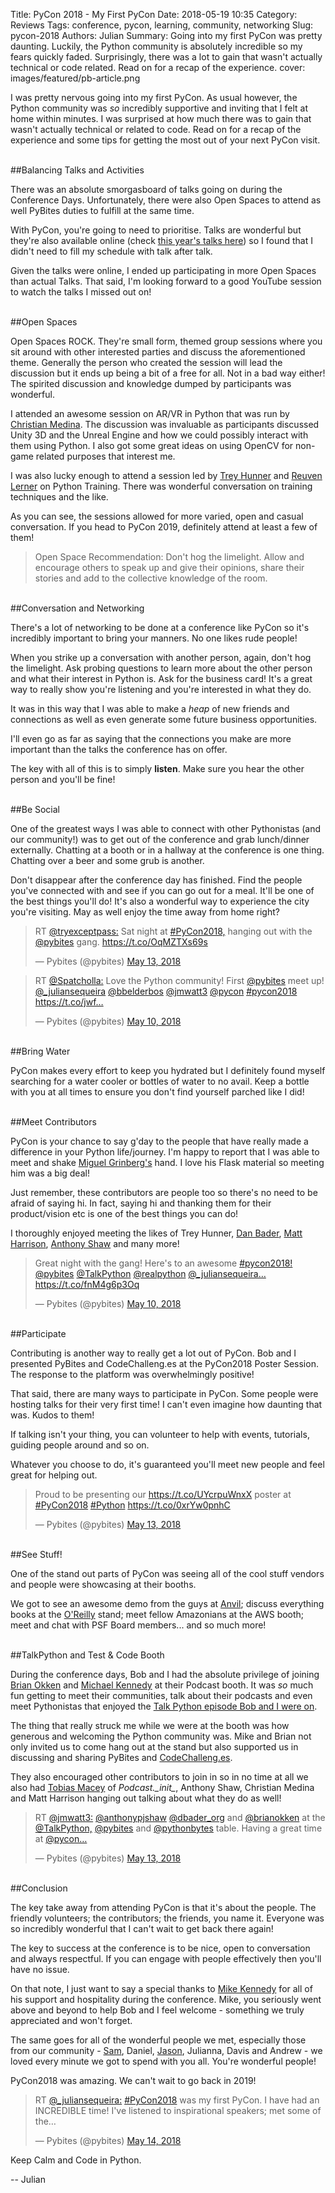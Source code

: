 Title: PyCon 2018 - My First PyCon
Date: 2018-05-19 10:35
Category:  Reviews
Tags: conference, pycon, learning, community, networking
Slug: pycon-2018
Authors: Julian
Summary: Going into my first PyCon was pretty daunting. Luckily, the Python community is absolutely incredible so my fears quickly faded. Surprisingly, there was a lot to gain that wasn't actually technical or code related. Read on for a recap of the experience.
cover: images/featured/pb-article.png

I was pretty nervous going into my first PyCon. As usual however, the Python community was *so* incredibly supportive and inviting that I felt at home within minutes. I was surprised at how much there was to gain that wasn't actually technical or related to code. Read on for a recap of the experience and some tips for getting the most out of your next PyCon visit.

<br>
##Balancing Talks and Activities

There was an absolute smorgasboard of talks going on during the Conference Days. Unfortunately, there were also Open Spaces to attend as well PyBites duties to fulfill at the same time.

With PyCon, you're going to need to prioritise. Talks are wonderful but they're also available online (check [this year's talks here](https://www.youtube.com/channel/UCsX05-2sVSH7Nx3zuk3NYuQ)) so I found that I didn't need to fill my schedule with talk after talk.

Given the talks were online, I ended up participating in more Open Spaces than actual Talks. That said, I'm looking forward to a good YouTube session to watch the talks I missed out on!

<br>
##Open Spaces

Open Spaces ROCK. They're small form, themed group sessions where you sit around with other interested parties and discuss the aforementioned theme. Generally the person who created the session will lead the discussion but it ends up being a bit of a free for all. Not in a bad way either! The spirited discussion and knowledge dumped by participants was wonderful.

I attended an awesome session on AR/VR in Python that was run by [Christian Medina](https://twitter.com/tryexceptpass). The discussion was invaluable as participants discussed Unity 3D and the Unreal Engine and how we could possibly interact with them using Python. I also got some great ideas on using OpenCV for non-game related purposes that interest me.

I was also lucky enough to attend a session led by [Trey Hunner](https://twitter.com/treyhunner) and [Reuven Lerner](https://twitter.com/reuvenmlerner) on Python Training. There was wonderful conversation on training techniques and the like.

As you can see, the sessions allowed for more varied, open and casual conversation. If you head to PyCon 2019, definitely attend at least a few of them! 

> Open Space Recommendation: Don't hog the limelight. Allow and encourage others to speak up and give their opinions, share their stories and add to the collective knowledge of the room.

<br>
##Conversation and Networking

There's a lot of networking to be done at a conference like PyCon so it's incredibly important to bring your manners. No one likes rude people!

When you strike up a conversation with another person, again, don't hog the limelight. Ask probing questions to learn more about the other person and what their interest in Python is. Ask for the business card! It's a great way to really show you're listening and you're interested in what they do.

It was in this way that I was able to make a *heap* of new friends and connections as well as even generate some future business opportunities.

I'll even go as far as saying that the connections you make are more important than the talks the conference has on offer.

The key with all of this is to simply **listen**. Make sure you hear the other person and you'll be fine!

<br>
##Be Social

One of the greatest ways I was able to connect with other Pythonistas (and our community!) was to get out of the conference and grab lunch/dinner externally. Chatting at a booth or in a hallway at the conference is one thing. Chatting over a beer and some grub is another.

Don't disappear after the conference day has finished. Find the people you've connected with and see if you can go out for a meal. It'll be one of the best things you'll do! It's also a wonderful way to experience the city you're visiting. May as well enjoy the time away from home right?

<blockquote class="twitter-tweet"><p>RT <a href="https://twitter.com/@tryexceptpass:" target="_blank">@tryexceptpass:</a> Sat night at <a href="https://twitter.com/search/#PyCon2018," target="_blank">#PyCon2018,</a> hanging out with the <a href="https://twitter.com/@pybites" target="_blank">@pybites</a> gang. <a href="https://t.co/OqMZTXs69s" title="https://t.co/OqMZTXs69s" target="_blank">https://t.co/OqMZTXs69s</a></p>— Pybites (@pybites) <a href="https://twitter.com/pybites/status/995508758565580800" data-datetime="2018-05-13T03:39:18+00:00">May 13, 2018</a></blockquote>

<blockquote class="twitter-tweet"><p>RT <a href="https://twitter.com/@Spatcholla:" target="_blank">@Spatcholla:</a> Love the Python community! First <a href="https://twitter.com/@pybites" target="_blank">@pybites</a> meet up! <a href="https://twitter.com/@_juliansequeira" target="_blank">@_juliansequeira</a> <a href="https://twitter.com/@bbelderbos" target="_blank">@bbelderbos</a> <a href="https://twitter.com/@jmwatt3" target="_blank">@jmwatt3</a> <a href="https://twitter.com/@pycon" target="_blank">@pycon</a> <a href="https://twitter.com/search/#pycon2018" target="_blank">#pycon2018</a> <a href="https://t.co/jwf…" title="https://t.co/jwf…" target="_blank">https://t.co/jwf…</a></p>— Pybites (@pybites) <a href="https://twitter.com/pybites/status/994445231054438400" data-datetime="2018-05-10T05:13:13+00:00">May 10, 2018</a></blockquote>

<br>
##Bring Water

PyCon makes every effort to keep you hydrated but I definitely found myself searching for a water cooler or bottles of water to no avail. Keep a bottle with you at all times to ensure you don't find yourself parched like I did!

<br>
##Meet Contributors

PyCon is your chance to say g'day to the people that have really made a difference in your Python life/journey. I'm happy to report that I was able to meet and shake [Miguel Grinberg's](https://twitter.com/miguelgrinberg) hand. I love his Flask material so meeting him was a big deal!

Just remember, these contributors are people too so there's no need to be afraid of saying hi. In fact, saying hi and thanking them for their product/vision etc is one of the best things you can do!

I thoroughly enjoyed meeting the likes of Trey Hunner, [Dan Bader](https://twitter.com/dbader_org), [Matt Harrison](https://twitter.com/__mharrison__), [Anthony Shaw](https://twitter.com/anthonypjshaw) and many more!

<blockquote class="twitter-tweet"><p>Great night with the gang! Here's to an awesome <a href="https://twitter.com/search/#pycon2018!" target="_blank">#pycon2018!</a> <a href="https://twitter.com/@pybites" target="_blank">@pybites</a> <a href="https://twitter.com/@TalkPython" target="_blank">@TalkPython</a> <a href="https://twitter.com/@realpython" target="_blank">@realpython</a> <a href="https://twitter.com/@_juliansequeira…" target="_blank">@_juliansequeira…</a> <a href="https://t.co/fnM4g6p3Oq" title="https://t.co/fnM4g6p3Oq" target="_blank">https://t.co/fnM4g6p3Oq</a></p>— Pybites (@pybites) <a href="https://twitter.com/pybites/status/994448750998245376" data-datetime="2018-05-10T05:27:12+00:00">May 10, 2018</a></blockquote>


<br>
##Participate

Contributing is another way to really get a lot out of PyCon. Bob and I presented PyBites and CodeChalleng.es at the PyCon2018 Poster Session. The response to the platform was overwhelmingly positive!

That said, there are many ways to participate in PyCon. Some people were hosting talks for their very first time! I can't even imagine how daunting that was. Kudos to them!

If talking isn't your thing, you can volunteer to help with events, tutorials, guiding people around and so on.

Whatever you choose to do, it's guaranteed you'll meet new people and feel great for helping out. 

<blockquote class="twitter-tweet"><p>Proud to be presenting our <a href="https://t.co/UYcrpuWnxX" title="https://t.co/UYcrpuWnxX" target="_blank">https://t.co/UYcrpuWnxX</a> poster at <a href="https://twitter.com/search/#PyCon2018" target="_blank">#PyCon2018</a> <a href="https://twitter.com/search/#Python" target="_blank">#Python</a> <a href="https://t.co/0xrYw0pnhC" title="https://t.co/0xrYw0pnhC" target="_blank">https://t.co/0xrYw0pnhC</a></p>— Pybites (@pybites) <a href="https://twitter.com/pybites/status/995687868633899008" data-datetime="2018-05-13T15:31:01+00:00">May 13, 2018</a></blockquote>


<br>
##See Stuff!

One of the stand out parts of PyCon was seeing all of the cool stuff vendors and people were showcasing at their booths.

We got to see an awesome demo from the guys at [Anvil](https://anvil.works/); discuss everything books at the [O'Reilly](https://www.oreilly.com/) stand; meet fellow Amazonians at the AWS booth; meet and chat with PSF Board members... and so much more!

<br>
##TalkPython and Test & Code Booth

During the conference days, Bob and I had the absolute privilege of joining [Brian Okken](https://twitter.com/brianokken) and [Michael Kennedy](https://twitter.com/mkennedy) at their Podcast booth. It was *so* much fun getting to meet their communities, talk about their podcasts and even meet Pythonistas that enjoyed the [Talk Python episode Bob and I were on](https://talkpython.fm/episodes/show/140/level-up-your-python-with-100daysofcode-challenge).

The thing that really struck me while we were at the booth was how generous and welcoming the Python community was. Mike and Brian not only invited us to come hang out at the stand but also supported us in discussing and sharing PyBites and [CodeChalleng.es](https://codechalleng.es).

They also encouraged other contributors to join in so in no time at all we also had [Tobias Macey](https://twitter.com/TobiasMacey) of *Podcast.\__init\__*, Anthony Shaw, Christian Medina and Matt Harrison hanging out talking about what they do as well!

<blockquote class="twitter-tweet"><p>RT <a href="https://twitter.com/@jmwatt3:" target="_blank">@jmwatt3:</a> <a href="https://twitter.com/@anthonypjshaw" target="_blank">@anthonypjshaw</a> <a href="https://twitter.com/@dbader_org" target="_blank">@dbader_org</a> and <a href="https://twitter.com/@brianokken" target="_blank">@brianokken</a> at the <a href="https://twitter.com/@TalkPython," target="_blank">@TalkPython,</a> <a href="https://twitter.com/@pybites" target="_blank">@pybites</a> and <a href="https://twitter.com/@pythonbytes" target="_blank">@pythonbytes</a> table. Having a great time at <a href="https://twitter.com/@pycon…" target="_blank">@pycon…</a></p>— Pybites (@pybites) <a href="https://twitter.com/pybites/status/995508592873803776" data-datetime="2018-05-13T03:38:38+00:00">May 13, 2018</a></blockquote>

<br>
##Conclusion

The key take away from attending PyCon is that it's about the people. The friendly volunteers; the contributors; the friends, you name it. Everyone was so incredibly wonderful that I can't wait to get back there again!

The key to success at the conference is to be nice, open to conversation and always respectful. If you can engage with people effectively then you'll have no issue.

On that note, I just want to say a special thanks to [Mike Kennedy](https://twitter.com/mkennedy) for all of his support and hospitality during the conference. Mike, you seriously went above and beyond to help Bob and I feel welcome - something we truly appreciated and won't forget.

The same goes for all of the wonderful people we met, especially those from our community - [Sam](https://twitter.com/spatcholla), Daniel, [Jason](https://twitter.com/jmwatt3), Julianna, Davis and Andrew - we loved every minute we got to spend with you all. You're wonderful people!

PyCon2018 was amazing. We can't wait to go back in 2019!

<blockquote class="twitter-tweet"><p>RT <a href="https://twitter.com/@_juliansequeira:" target="_blank">@_juliansequeira:</a> <a href="https://twitter.com/search/#PyCon2018" target="_blank">#PyCon2018</a> was my first PyCon. I have had an INCREDIBLE time! I've listened to inspirational speakers; met some of the…</p>— Pybites (@pybites) <a href="https://twitter.com/pybites/status/996005382245019654" data-datetime="2018-05-14T12:32:42+00:00">May 14, 2018</a></blockquote>

Keep Calm and Code in Python.

-- Julian
